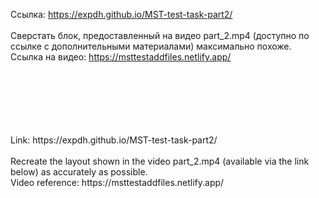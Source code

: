 Ссылка: https://expdh.github.io/MST-test-task-part2/
<br>
<br>
Сверстать блок, предоставленный на видео part_2.mp4 (доступно по ссылке с дополнительными материалами) максимально похоже.
<br>
Ссылка на видео: https://msttestaddfiles.netlify.app/

<br>
<br>
<br>
<br>
<br>

<br>
Link: https://expdh.github.io/MST-test-task-part2/<br><br>
Recreate the layout shown in the video part_2.mp4 (available via the link below) as accurately as possible.
<br>
Video reference: https://msttestaddfiles.netlify.app/

